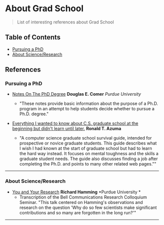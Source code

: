 About Grad School
=====

> List of interesting references about Grad School

Table of Contents
---

- [Pursuing a PhD](#pursuing-phd)
- [About Science/Research](#science-research)

References
---

### Pursuing a PhD
- [Notes On The PhD Degree](https://www.cs.purdue.edu/homes/dec/essay.phd.html) **Douglas E. Comer** *Purdue University*
  - "These notes provide basic information about the purpose of a Ph.D. program in an attempt to help students decide whether to pursue a Ph.D. degree."

- [Everything I wanted to know about C.S. graduate school at the beginning but didn't learn until later.](http://www.cs.virginia.edu/~robins/PhD.html) **Ronald T. Azuma**
  - "A computer science graduate school survival guide, intended for prospective or novice graduate students. This guide describes what I wish I had known at the start of graduate school but had to learn the hard way instead. It focuses on mental toughness and the skills a graduate student needs. The guide also discusses finding a job after completing the Ph.D. and points to many other related web pages.""

-------

### About Science/Research
- [You and Your Research](http://www.cs.virginia.edu/~robins/YouAndYourResearch.html) **Richard Hamming** *Purdue University *
  - Transcription of the Bell Communications Research Colloquium Seminar. "This talk centered on Hamming's observations and research on the question 'Why do so few scientists make significant contributions and so many are forgotten in the long run?'"

-----